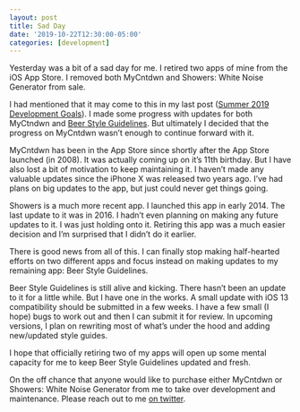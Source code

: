 ```yaml
---
layout: post
title: Sad Day
date: '2019-10-22T12:30:00-05:00'
categories: [development]
---
```


Yesterday was a bit of a sad day for me. I retired two apps of mine from the iOS App Store. I removed both MyCntdwn and Showers: White Noise Generator from sale.

I had mentioned that it may come to this in my last post ([Summer 2019 Development Goals](https://ryan.grier.co/2019/07/19/summer-2019-development-goals/)). I made some progress with updates for both MyCtndwn and [Beer Style Guidelines](https://apps.apple.com/us/app/beer-style-guidelines/id998139111?ls=1). But ultimately I decided that the progress on MyCntdwn wasn’t enough to continue forward with it. 

MyCntdwn has been in the App Store since shortly after the App Store launched (in 2008). It was actually coming up on it’s 11th birthday. But I have also lost a bit of motivation to keep maintaining it. I haven’t made any valuable updates since the iPhone X was released two years ago. I’ve had plans on big updates to the app, but just could never get things going. 

Showers is a much more recent app. I launched this app in early 2014. The last update to it was in 2016. I hadn’t even planning on making any future updates to it. I was just holding onto it. Retiring this app was a much easier decision and I’m surprised that I didn’t do it earlier.

There is good news from all of this. I can finally stop making half-hearted efforts on two different apps and focus instead on making updates to my remaining app: Beer Style Guidelines. 

Beer Style Guidelines is still alive and kicking. There hasn’t been an update to it for a little while. But I have one in the works. A small update with iOS 13 compatibility should be submitted in a few weeks. I have a few small (I hope) bugs to work out and then I can submit it for review. In upcoming versions, I plan on rewriting most of what’s under the hood and adding new/updated style guides.  

I hope that officially retiring two of my apps will open up some mental capacity for me to keep Beer Style Guidelines updated and fresh. 

On the off chance that anyone would like to purchase either MyCntdwn or Showers: White Noise Generator from me to take over development and maintenance. Please reach out to me [on twitter](https://www.twitter.com/rwgrier). 
